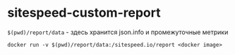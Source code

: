 # sitespeed-custom-report

`$(pwd)/report/data` - здесь хранится json.info и промежуточные метрики

```
docker run -v $(pwd)/report/data:/sitespeed.io/report <docker image>
```
